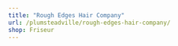 ```yaml
---
title: "Rough Edges Hair Company"
url: /plumsteadville/rough-edges-hair-company/
shop: Friseur
---
```

